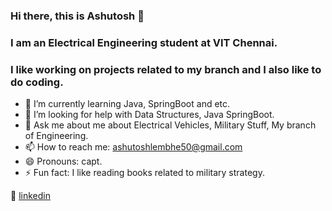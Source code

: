 
### Hi there, this is Ashutosh 👋
### I am an Electrical Engineering student at VIT Chennai. 
### I like working on projects related to my branch and I also like to do coding.

- 🌱 I’m currently learning Java, SpringBoot and etc.
- 🤔 I’m looking for help with Data Structures, Java SpringBoot.
- 💬 Ask me about me about Electrical Vehicles, Military Stuff, My branch of Engineering.
- 📫 How to reach me: ashutoshlembhe50@gmail.com
- 😄 Pronouns: capt.
- ⚡ Fun fact: I like reading books related to military strategy.

👔 [linkedin][linkedin]


[linkedin]:www.linkedin.com/in/ashutosh-lembhe-6b6b10159
